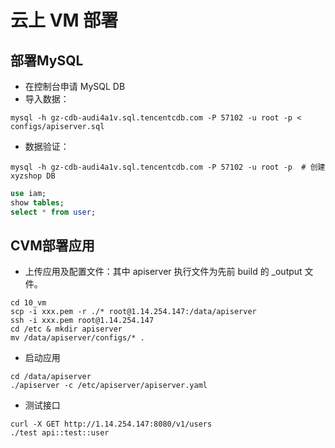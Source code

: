 # 云上 VM 部署

## 部署MySQL

- 在控制台申请 MySQL DB
- 导入数据：

```shell
mysql -h gz-cdb-audi4a1v.sql.tencentcdb.com -P 57102 -u root -p < configs/apiserver.sql
```

- 数据验证：

```shell
mysql -h gz-cdb-audi4a1v.sql.tencentcdb.com -P 57102 -u root -p  # 创建 xyzshop DB
```

```sql
use iam;
show tables;
select * from user;
```

## CVM部署应用

- 上传应用及配置文件：其中 apiserver 执行文件为先前 build 的 _output 文件。

```shell
cd 10_vm
scp -i xxx.pem -r ./* root@1.14.254.147:/data/apiserver
ssh -i xxx.pem root@1.14.254.147
cd /etc & mkdir apiserver
mv /data/apiserver/configs/* .
```

- 启动应用

```shell
cd /data/apiserver
./apiserver -c /etc/apiserver/apiserver.yaml
```

- 测试接口

```shell
curl -X GET http://1.14.254.147:8080/v1/users
./test api::test::user
```
